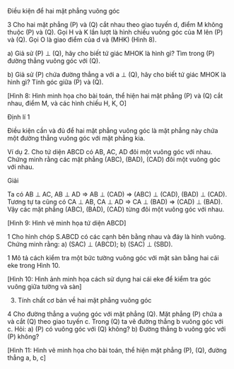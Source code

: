 Điều kiện để hai mặt phẳng vuông góc

3 Cho hai mặt phẳng (P) và (Q) cắt nhau theo giao tuyến d, điểm M không thuộc (P) và (Q). Gọi H và K lần lượt là hình chiếu vuông góc của M lên (P) và (Q). Gọi O là giao điểm của d và (MHK) (Hình 8).

a) Giả sử (P) ⊥ (Q), hãy cho biết tứ giác MHOK là hình gì? Tìm trong (P) đường thẳng vuông góc với (Q).

b) Giả sử (P) chứa đường thẳng a với a ⊥ (Q), hãy cho biết tứ giác MHOK là hình gì? Tính góc giữa (P) và (Q).

[Hình 8: Hình minh họa cho bài toán, thể hiện hai mặt phẳng (P) và (Q) cắt nhau, điểm M, và các hình chiếu H, K, O]

Định lí 1

Điều kiện cần và đủ để hai mặt phẳng vuông góc là mặt phẳng này chứa một đường thẳng vuông góc với mặt phẳng kia.

Ví dụ 2. Cho tứ diện ABCD có AB, AC, AD đôi một vuông góc với nhau. Chứng minh rằng các mặt phẳng (ABC), (BAD), (CAD) đôi một vuông góc với nhau.

Giải

Ta có AB ⊥ AC, AB ⊥ AD ⇒ AB ⊥ (CAD)
⇒ (ABC) ⊥ (CAD), (BAD) ⊥ (CAD).
Tương tự ta cũng có CA ⊥ AB, CA ⊥ AD
⇒ CA ⊥ (BAD) ⇒ (CAD) ⊥ (BAD).
Vậy các mặt phẳng (ABC), (BAD), (CAD) từng đôi một vuông góc với nhau.

[Hình 9: Hình vẽ minh họa tứ diện ABCD]

1 Cho hình chóp S.ABCD có các cạnh bên bằng nhau và đáy là hình vuông. Chứng minh rằng:
a) (SAC) ⊥ (ABCD);
b) (SAC) ⊥ (SBD).

1 Mô tả cách kiểm tra một bức tường vuông góc với mặt sàn bằng hai cái eke trong Hình 10.

[Hình 10: Hình ảnh minh họa cách sử dụng hai cái eke để kiểm tra góc vuông giữa tường và sàn]

3. Tính chất cơ bản về hai mặt phẳng vuông góc

4 Cho đường thẳng a vuông góc với mặt phẳng (Q). Mặt phẳng (P) chứa a và cắt (Q) theo giao tuyến c. Trong (Q) ta vẽ đường thẳng b vuông góc với c.
Hỏi:
a) (P) có vuông góc với (Q) không?
b) Đường thẳng b vuông góc với (P) không?

[Hình 11: Hình vẽ minh họa cho bài toán, thể hiện mặt phẳng (P), (Q), đường thẳng a, b, c]